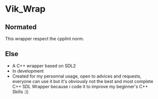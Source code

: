 # Vik_Wrap

## Normated

This wrapper respect the cpplint norm.

## Else

- A C++ wrapper based on SDL2
- In development
- Created for my personnal usage, open to advices and requests, everyone can use it but it's obviously not the best and most complete C++ SDL Wrapper because i code it to improve my beginner's C++ Skills :)) 
